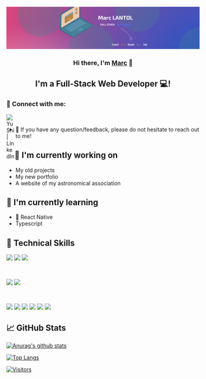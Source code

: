 <p align="center">
  <a href="https://www.marcofoliov2.vercel.app" target="_blank" rel="noreferrer"><img src="https://github.com/moumax/moumax/blob/main/banner1.png" alt="my banner"></a>
</p>

<h3 align="center">
Hi there, I'm <a href="https://www.marcofoliov2.vercel.app" target="_blank" rel="noreferrer">Marc</a> 👋
</h3>

<h2 align="center">
I'm a Full-Stack Web Developer 💻!
</h2> 



### 🤝 Connect with me:

<a href="https://www.linkedin.com/in/marc-lantol/"><img align="left" src="https://raw.githubusercontent.com/yushi1007/yushi1007/main/images/linkedin.svg" alt="Yu Shi | LinkedIn" width="21px"/></a>
</br>
- 💬 If you have any question/feedback, please do not hesitate to reach out to me!

## 🔭 I'm currently working on

- My old projects
- My new portfolio
- A website of my astronomical association

## 🌱 I'm currently learning

- 📱 React Native
- Typescript

## 💼 Technical Skills

![](https://img.shields.io/badge/Code-React-informational?style=flat&logo=react&color=61DAFB)
![](https://img.shields.io/badge/Code-JavaScript-informational?style=flat&logo=JavaScript&color=F7DF1E)
![](https://img.shields.io/badge/Code-HTML5-informational?style=flat&logo=HTML5&color=E34F26)

</br>

![](https://img.shields.io/badge/Style-CSS3-informational?style=flat&logo=CSS3&color=1572B6)
![](https://img.shields.io/badge/Style-styled--components-informational?style=flat&logo=styled-components&color=DB7093)


</br>

![](https://img.shields.io/badge/Tools-Figma-informational?style=flat&logo=Figma&color=F24E1E)
![](https://img.shields.io/badge/Tools-NPM-informational?style=flat&logo=NPM&color=CB3837)
![](https://img.shields.io/badge/Tools-Heroku-informational?style=flat&logo=Heroku&color=430098)
![](https://img.shields.io/badge/Tools-Netlify-informational?style=flat&logo=netlify&color=00C7B7)
![](https://img.shields.io/badge/Tools-Git-informational?style=flat&logo=Git&color=F05032)
![](https://img.shields.io/badge/Tools-GitHub-informational?style=flat&logo=GitHub&color=181717)


## 📈 GitHub Stats 

[![Anurag's github stats](https://github-readme-stats.vercel.app/api?username=moumax)](https://github.com/moumax)

[![Top Langs](https://github-readme-stats.vercel.app/api/top-langs/?username=moumax&layout=compact)](https://github.com/moumax)

[![Visitors](https://visitor-badge.glitch.me/badge?page_id=moumax.moumax)](https://www.marcofoliov2.vercel.app)
